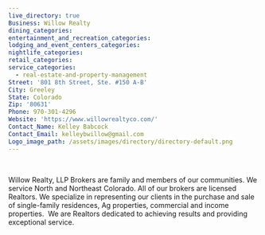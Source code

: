 ```yaml
---
live_directory: true
Business: Willow Realty
dining_categories:
entertainment_and_recreation_categories:
lodging_and_event_centers_categories:
nightlife_categories:
retail_categories:
service_categories:
  - real-estate-and-property-management
Street: '801 8th Street, Ste. #150 A-B'
City: Greeley
State: Colorado
Zip: '80631'
Phone: 970-301-4296
Website: 'https://www.willowrealtyco.com/'
Contact_Name: Kelley Babcock
Contact_Email: kelleybwillow@gmail.com
Logo_image_path: /assets/images/directory/directory-default.png
---
```


&nbsp;

Willow Realty, LLP Brokers are family and members of our communities. We service North and Northeast Colorado. All of our brokers are licensed Realtors. We specialize in representing our clients in the purchase and sale of single-family residences, Ag properties, commercial and income properties.&nbsp; We are Realtors dedicated to achieving results and providing exceptional service.&nbsp;